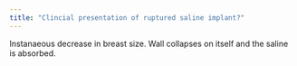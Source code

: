 ```yaml
---
title: "Clincial presentation of ruptured saline implant?"
---
```

Instanaeous decrease in breast size. Wall collapses on itself and the saline is absorbed.

